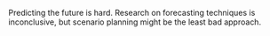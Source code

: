Predicting the future is hard. Research on forecasting techniques is
inconclusive, but scenario planning might be the least bad approach.
